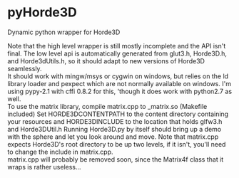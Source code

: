 pyHorde3D
=========

Dynamic python wrapper for Horde3D

Note that the high level wrapper is still mostly incomplete and the API isn't final.  The low level api is automatically generated from glut3.h, Horde3D.h, and Horde3dUtils.h, so it should adapt to new versions of Horde3D seamlessly.  
It should work with mingw/msys or cygwin on windows, but relies on the ld library loader and pexpect which are not normally available on windows.
I'm using pypy-2.1 with cffi 0.8.2 for this, 'though it does work with python2.7 as well.  
To use the matrix library, compile matrix.cpp to _matrix.so (Makefile included)
Set HORDE3DCONTENTPATH to the content directory containing your resources and HORDE3DINCLUDE to the location that holds glfw3.h and Horde3DUtil.h
Running Horde3D.py by itself should bring up a demo with the sphere and let you look around and move.
Note that matrix.cpp expects Horde3D's root directory to be up two levels, if it isn't, you'll need to change the include in matrix.cpp.  
	matrix.cpp will probably be removed soon, since the Matrix4f class that it wraps is rather useless...
